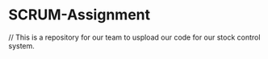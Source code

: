 # SCRUM-Assignment

// This is a repository for our team to uspload our code for our stock control system.
